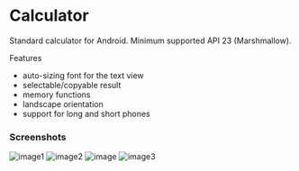 # Calculator

Standard calculator for Android. Minimum supported API 23 (Marshmallow). 

Features 
- auto-sizing font for the text view
- selectable/copyable result
- memory functions
- landscape orientation
- support for long and short phones

### Screenshots
![image1](https://user-images.githubusercontent.com/18179415/195909378-6c9530d9-38f2-4263-8b19-85d8eb4fbded.png)
![image2](https://user-images.githubusercontent.com/18179415/195909603-822806e5-c9c2-43cc-a9a4-f66b67eb8543.png)
![image](https://user-images.githubusercontent.com/18179415/195909701-4c5dee04-5a91-48a4-9988-acb560d129fb.png)
![image3](https://user-images.githubusercontent.com/18179415/195909535-2439019f-a85c-40cf-9e1d-90c0d7d8c9e3.png)

